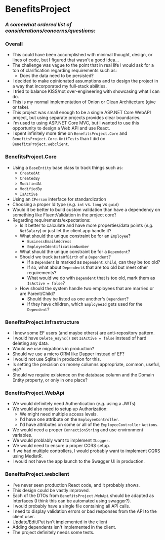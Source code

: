 # BenefitsProject
### _A somewhat ordered list of considerations/concerns/questions:_
### Overall
- This could have been accomplished with minimal thought, design, or lines of code, but I figured that wasn't a good idea...
- The challenge was vague to the point that in real life I would ask for a ton of clarification regarding requirements such as:
  - Does the data need to be persisted?
- I decided to make opinionated assumptions and to design the project in a way that incorporated my full-stack abilities.
- I tried to balance KISS/not over-engineering with showcasing what I can do.
- This is my normal implementation of Onion or Clean Architecture (give or take).
- This project was small enough to be a single ASP.NET Core WebAPI project, but using separate projects provides clear boundaries.
- I'm used to using ASP.NET Core MVC, but I wanted to use this opportunity to design a Web API and use React.
- I spent infinitely more time on `BenefitsProject.Core` and `BenefitsProject.Core.UnitTests` than I did on `BenefitsProject.webclient`.

### BenefitsProject.Core
- Using a `BaseEntity` base class to track things such as:
  - `CreatedAt`
  - `CreatedBy`
  - `ModifiedAt`
  - `ModifiedBy`
  - `IsActive`
- Using an `IPerson` interface for standardization
- Choosing a proper Id type (_e.g._ `int` vs. `long` vs `guid`)
- Would it be better to build custom validation than have a dependency on something like FluentValidation in the project core?
- Regarding requirements/expectations:
  - Is it better to calculate and have more properties/data points (_e.g._ `NetSalary`) or just let the client app handle it?
  - What should the unique constraint be for an `Employee`?
    - `BusinessEmailAddress`
    - `EmployeeIdentificationNumber`
  - What should the unique constraint be for a `Dependent`?
  - Should we track `DateOfBirth` of a `Dependent`?
    - If a `Dependent` is marked as `Dependent.Child`, can they be too old?
    - If so, what about `Dependent`s that are too old but meet other requirements?
    - What would we do with `Dependent` that is too old, mark them as `IsActive = false`?
  - How should the system handle two employees that are married or are Parent/Child?
    - Should they be listed as one another's `Dependent`?
    - If they have children, which `EmployeeId` gets used for the `Dependent`?
  
### BenefitsProject.Infrastructure
- I know some EF users (and maybe others) are anti-repository pattern.
- I would have `Delete_Async()` set `IsActive = false` instead of hard deleting any data.
- Would we use migrations in production?
- Should we use a micro ORM like Dapper instead of EF?
- I would not use Sqlite in production for this.
- Is setting the precision on money columns appropriate, common, useful, etc?
- Should we require existence on the database column and the Domain Entity property, or only in one place?
  
### BenefitsProject.WebApi
- We would definitely need Authentication (_e.g._ using a JWTs)
- We would also need to setup up Authorization:
  - We might need multiple access levels.
  - I'd have one attribute on the `EmployeeController`.
  - I'd have attributes on some or all of the `EmployeeController` `Actions`.
- We would need a proper `ConnectionString` and use environment variables.
- We would problably want to implement `ILogger`.
- We would need to ensure a proper CORS setup.
- If we had multiple controllers, I would probably want to implement CQRS using MediatR.
- I would not have the app launch to the Swagger UI in production.

### BenefitsProject.webclient
- I've never seen production React code, and it probably shows.
- This design could be vastly improved.
- Each of the DTOs from `BenefitsProject.WebApi` should be adapted as Interfaces (I think this can be automated using swagger?).
- I would probably have a single file containing all API calls.
- I need to display validation errors or bad responses from the API to the client user.
- Update/Edit/Put isn't implemented in the client
- Adding dependents isn't implemented in the client.
- The project definitely needs some tests.
